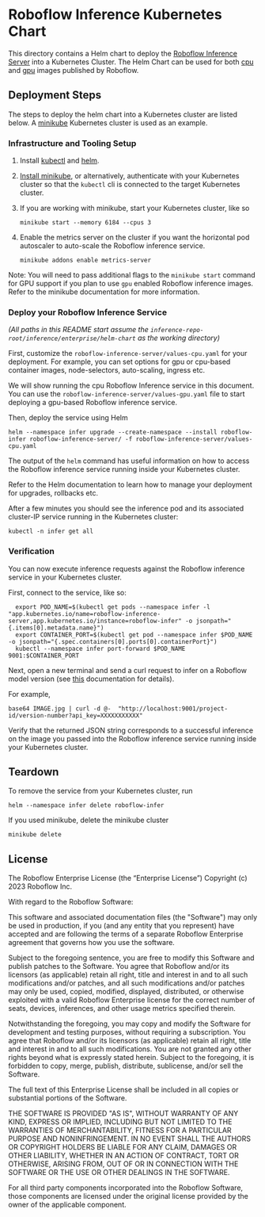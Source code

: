 # Roboflow Inference Kubernetes Chart

This directory contains a Helm chart to deploy the [Roboflow Inference Server](https://inference.roboflow.com/) into a Kubernetes Cluster. The Helm Chart can be used for both [cpu](https://hub.docker.com/r/roboflow/roboflow-inference-server-cpu) and [gpu](https://hub.docker.com/r/roboflow/roboflow-inference-server-gpu) images published by Roboflow.

## Deployment Steps

The steps to deploy the helm chart into a Kubernetes cluster are listed below. A [minikube](https://minikube.sigs.k8s.io/docs/start/) Kubernetes cluster is used as an example.

### Infrastructure and Tooling Setup

1. Install [kubectl](https://kubernetes.io/docs/tasks/tools/#kubectl) and [helm](https://helm.sh/docs/intro/install/).

2. [Install minikube](https://minikube.sigs.k8s.io/docs/start/), or  alternatively, authenticate with your Kubernetes cluster so that the `kubectl` cli is connected to the target Kubernetes cluster. 

3. If you are working with minikube, start your Kubernetes cluster, like so
    ```
    minikube start --memory 6184 --cpus 3
    ```

4. Enable the metrics server on the cluster if you want the horizontal pod autoscaler to auto-scale the Roboflow inference service.
    ```
    minikube addons enable metrics-server
    ```

Note: You will need to pass additional flags to the `minikube start` command for GPU support if you plan to use `gpu` enabled Roboflow inference images. Refer to the minikube documentation for more information.


### Deploy your  Roboflow Inference Service

*(All paths in this README start assume the `inference-repo-root/inference/enterprise/helm-chart` as the working directory)*

First, customize the `roboflow-inference-server/values-cpu.yaml` for your deployment. For example, you can set options for gpu or cpu-based container images, node-selectors, auto-scaling, ingress etc.

We will show running the cpu Roboflow Inference service in this document. You can use the `roboflow-inference-server/values-gpu.yaml` file to start deploying a gpu-based Roboflow inference service.

Then, deploy the service using Helm

```
helm --namespace infer upgrade --create-namespace --install roboflow-infer roboflow-inference-server/ -f roboflow-inference-server/values-cpu.yaml

```

The output of the `helm` command has useful information on how to access the Roboflow inference service running inside your Kubernetes cluster.

Refer to the Helm documentation to learn how to manage your deployment for upgrades, rollbacks etc.

After a few minutes you should see the inference pod and its associated cluster-IP service running in the Kubernetes cluster:

```
kubectl -n infer get all

```

### Verification

You can now execute inference requests against the Roboflow inference service in your Kubernetes cluster. 

First, connect to the service, like so:

```
  export POD_NAME=$(kubectl get pods --namespace infer -l "app.kubernetes.io/name=roboflow-inference-server,app.kubernetes.io/instance=roboflow-infer" -o jsonpath="{.items[0].metadata.name}")
  export CONTAINER_PORT=$(kubectl get pod --namespace infer $POD_NAME -o jsonpath="{.spec.containers[0].ports[0].containerPort}")
  kubectl --namespace infer port-forward $POD_NAME 9001:$CONTAINER_PORT
```

Next, open a new terminal and send a curl request to infer on a Roboflow model version (see [this](https://docs.roboflow.com/deploy/legacy-deployment/enterprise-cpu) documentation for details).

For example,

```
base64 IMAGE.jpg | curl -d @-  "http://localhost:9001/project-id/version-number?api_key=XXXXXXXXXXX"
```

Verify that the returned JSON string corresponds to a successful inference on the image you passed into the Roboflow inference service running inside your Kubernetes cluster.


## Teardown

To remove the service from your Kubernetes cluster, run

```
helm --namespace infer delete roboflow-infer

```

If you used minikube, delete the minikube cluster

```
minikube delete
```

## License

The Roboflow Enterprise License (the “Enterprise License”)
Copyright (c) 2023 Roboflow Inc.

With regard to the Roboflow Software:

This software and associated documentation files (the "Software") may only be
used in production, if you (and any entity that you represent) have accepted
and are following the terms of a separate Roboflow Enterprise agreement
that governs how you use the software.

Subject to the foregoing sentence, you are free to modify this Software and publish
patches to the Software. You agree that Roboflow and/or its licensors (as applicable)
retain all right, title and interest in and to all such modifications and/or patches,
and all such modifications and/or patches may only be used, copied, modified,
displayed, distributed, or otherwise exploited with a valid Roboflow Enterprise
license for the correct number of seats, devices, inferences, and other 
usage metrics specified therein.

Notwithstanding the foregoing, you may copy and modify the Software for development
and testing purposes, without requiring a subscription. You agree that Roboflow and/or
its licensors (as applicable) retain all right, title and interest in and to all
such modifications. You are not granted any other rights beyond what is expressly
stated herein. Subject to the foregoing, it is forbidden to copy, merge, publish,
distribute, sublicense, and/or sell the Software.

The full text of this Enterprise License shall be included in all copies or
substantial portions of the Software.

THE SOFTWARE IS PROVIDED "AS IS", WITHOUT WARRANTY OF ANY KIND, EXPRESS OR
IMPLIED, INCLUDING BUT NOT LIMITED TO THE WARRANTIES OF MERCHANTABILITY,
FITNESS FOR A PARTICULAR PURPOSE AND NONINFRINGEMENT. IN NO EVENT SHALL THE
AUTHORS OR COPYRIGHT HOLDERS BE LIABLE FOR ANY CLAIM, DAMAGES OR OTHER
LIABILITY, WHETHER IN AN ACTION OF CONTRACT, TORT OR OTHERWISE, ARISING FROM,
OUT OF OR IN CONNECTION WITH THE SOFTWARE OR THE USE OR OTHER DEALINGS IN THE
SOFTWARE.

For all third party components incorporated into the Roboflow Software, those
components are licensed under the original license provided by the owner of the
applicable component.